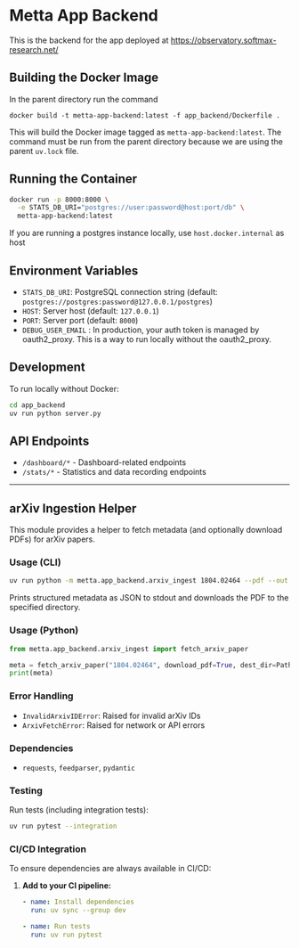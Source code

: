 # Metta App Backend

This is the backend for the app deployed at https://observatory.softmax-research.net/

## Building the Docker Image

In the parent directory run the command

```
docker build -t metta-app-backend:latest -f app_backend/Dockerfile .
```

This will build the Docker image tagged as `metta-app-backend:latest`. The command must be run from the parent directory
because we are using the parent `uv.lock` file.

## Running the Container

```bash
docker run -p 8000:8000 \
  -e STATS_DB_URI="postgres://user:password@host:port/db" \
  metta-app-backend:latest
```

If you are running a postgres instance locally, use `host.docker.internal` as host

## Environment Variables

- `STATS_DB_URI`: PostgreSQL connection string (default: `postgres://postgres:password@127.0.0.1/postgres`)
- `HOST`: Server host (default: `127.0.0.1`)
- `PORT`: Server port (default: `8000`)
- `DEBUG_USER_EMAIL` : In production, your auth token is managed by oauth2_proxy. This is a way to run locally without
  the oauth2_proxy.

## Development

To run locally without Docker:

```bash
cd app_backend
uv run python server.py
```

## API Endpoints

- `/dashboard/*` - Dashboard-related endpoints
- `/stats/*` - Statistics and data recording endpoints

---

## arXiv Ingestion Helper

This module provides a helper to fetch metadata (and optionally download PDFs) for arXiv papers.

### Usage (CLI)

```sh
uv run python -m metta.app_backend.arxiv_ingest 1804.02464 --pdf --out papers/
```

Prints structured metadata as JSON to stdout and downloads the PDF to the specified directory.

### Usage (Python)

```python
from metta.app_backend.arxiv_ingest import fetch_arxiv_paper

meta = fetch_arxiv_paper("1804.02464", download_pdf=True, dest_dir=Path("papers/"))
print(meta)
```

### Error Handling
- `InvalidArxivIDError`: Raised for invalid arXiv IDs
- `ArxivFetchError`: Raised for network or API errors

### Dependencies
- `requests`, `feedparser`, `pydantic`

### Testing
Run tests (including integration tests):

```sh
uv run pytest --integration
```

### CI/CD Integration
To ensure dependencies are always available in CI/CD:

1. **Add to your CI pipeline:**
   ```yaml
   - name: Install dependencies
     run: uv sync --group dev

   - name: Run tests
     run: uv run pytest
   ```
